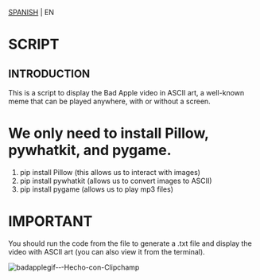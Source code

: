 [SPANISH](README.md) | EN

# SCRIPT

## INTRODUCTION
This is a script to display the Bad Apple video in ASCII art, a well-known meme that can be played anywhere, with or without a screen.

# We only need to install Pillow, pywhatkit, and pygame.
1) pip install Pillow (this allows us to interact with images)
2) pip install pywhatkit (allows us to convert images to ASCII)
3) pip install pygame (allows us to play mp3 files)

# IMPORTANT
You should run the code from the file to generate a .txt file and display the video with ASCII art (you can also view it from the terminal).

![badapplegif-‐-Hecho-con-Clipchamp](https://github.com/DeyCasGuerrero/BadApple-Python/assets/132533056/10d76246-e751-4b0a-9d85-2884135504ed)
